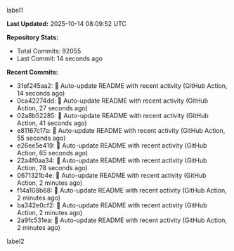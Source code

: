 
label1 
<!-- ACTIVITY_START -->
**Last Updated:** 2025-10-14 08:09:52 UTC

**Repository Stats:**
- Total Commits: 92055
- Last Commit: 14 seconds ago

**Recent Commits:**
- 31ef245aa2: 🤖 Auto-update README with recent activity (GitHub Action, 14 seconds ago)
- 0ca42274dd: 🤖 Auto-update README with recent activity (GitHub Action, 27 seconds ago)
- 02a8b52285: 🤖 Auto-update README with recent activity (GitHub Action, 41 seconds ago)
- e81167c17a: 🤖 Auto-update README with recent activity (GitHub Action, 55 seconds ago)
- e26ee5e419: 🤖 Auto-update README with recent activity (GitHub Action, 65 seconds ago)
- 22a4f0aa34: 🤖 Auto-update README with recent activity (GitHub Action, 78 seconds ago)
- 0671321b4e: 🤖 Auto-update README with recent activity (GitHub Action, 2 minutes ago)
- f14a108b68: 🤖 Auto-update README with recent activity (GitHub Action, 2 minutes ago)
- ba342e0cf2: 🤖 Auto-update README with recent activity (GitHub Action, 2 minutes ago)
- 2a9fc531ea: 🤖 Auto-update README with recent activity (GitHub Action, 2 minutes ago)
<!-- ACTIVITY_END -->

label2
